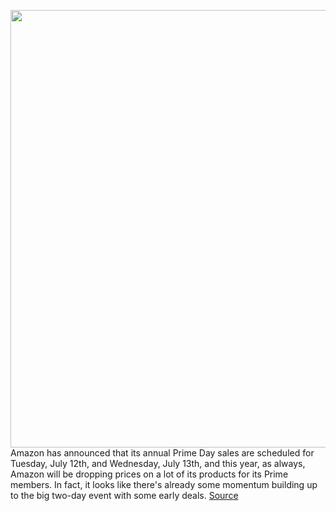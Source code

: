 <img src='https://cdn.vox-cdn.com/thumbor/MzY_W9eg5US-wmqrSCPDbNhRx3o=/0x0:2040x1360/1200x800/filters:focal(857x517:1183x843)/cdn.vox-cdn.com/uploads/chorus_image/image/67558535/acastro_190920_1777_amazon_0002.0.0.jpg' width='700px' /><br/>
Amazon has announced that its annual Prime Day sales are scheduled for Tuesday, July 12th, and Wednesday, July 13th, and this year, as always, Amazon will be dropping prices on a lot of its products for its Prime members. In fact, it looks like there's already some momentum building up to the big two-day event with some early deals.
<a href='https://www.theverge.com/21493780/amazon-prime-sign-up-day-deals-sale-price-free'> Source <a/>
